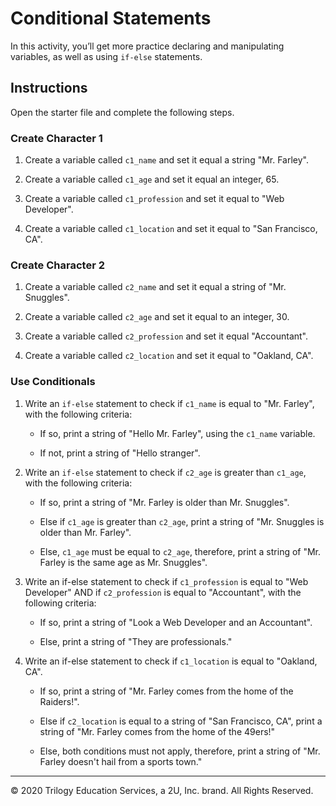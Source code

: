 # Conditional Statements

In this activity, you’ll get more practice declaring and manipulating variables, as well as using `if-else` statements.

## Instructions

Open the starter file and complete the following steps.

### Create Character 1

1. Create a variable called `c1_name` and set it equal a string "Mr. Farley".

2. Create a variable called `c1_age` and set it equal an integer, 65.

3. Create a variable called `c1_profession` and set it equal to "Web Developer".

4. Create a variable called `c1_location` and set it equal to "San Francisco, CA".

### Create Character 2

1. Create a variable called `c2_name` and set it equal a string of "Mr. Snuggles".

2. Create a variable called `c2_age` and set it equal to an integer, 30.

3. Create a variable called `c2_profession` and set it equal "Accountant".

4. Create a variable called `c2_location` and set it equal to "Oakland, CA".

### Use Conditionals

1. Write an `if-else` statement to check if `c1_name` is equal to "Mr. Farley", with the following criteria:

    * If so, print a string of "Hello Mr. Farley", using the `c1_name` variable.

    * If not, print a string of "Hello stranger".

2. Write an `if-else` statement to check if `c2_age` is greater than `c1_age`, with the following criteria:

    * If so, print a string of "Mr. Farley is older than Mr. Snuggles".

    * Else if `c1_age` is greater than `c2_age`, print a string of "Mr. Snuggles is older than Mr. Farley".

    * Else, `c1_age` must be equal to `c2_age`, therefore, print a string of "Mr. Farley is the same age as Mr. Snuggles".

3. Write an if-else statement to check if `c1_profession` is equal to "Web Developer" AND if `c2_profession` is equal to "Accountant", with the following criteria:

    * If so, print a string of "Look a Web Developer and an Accountant".

    * Else, print a string of "They are professionals."

4. Write an if-else statement to check if `c1_location` is equal to "Oakland, CA".

    * If so, print a string of "Mr. Farley comes from the home of the Raiders!".

    * Else if `c2_location` is equal to a string of "San Francisco, CA", print a string of "Mr. Farley comes from the home of the 49ers!"

    * Else, both conditions must not apply, therefore, print a string of "Mr. Farley doesn't hail from a sports town."

---

© 2020 Trilogy Education Services, a 2U, Inc. brand. All Rights Reserved.
